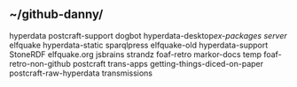 ## ~/github-danny/

hyperdata postcraft-support
dogbot hyperdata-desktop*ex-packages server*
elfquake hyperdata-static sparqlpress
elfquake-old hyperdata-support StoneRDF
elfquake.org jsbrains strandz
foaf-retro markor-docs temp
foaf-retro-non-github postcraft trans-apps
getting-things-diced-on-paper postcraft-raw-hyperdata transmissions
